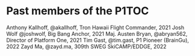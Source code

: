 # Past members of the P1TOC

Anthony Kallhoff, @akallhoff, Tron Hawaii Flight Commander, 2021
Josh Wolf @joshwolf, Big Bang Anchor, 2021
Maj. Austen Bryan, @abryan562, Director of Platform One, 2021
Tim Gast, @tim.gast, P1 Pioneer (BrainGu), 2022
Zayd Ma, @zayd.ma, 309th SWEG SkiCAMP/EDDGE, 2022

